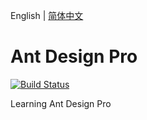 English | [简体中文](./README.zh-CN.md)

# Ant Design Pro

[![Build Status](https://travis-ci.org/DiroKate/ant-design-pro.svg?branch=master)](https://travis-ci.org/DiroKate/ant-design-pro)

Learning Ant Design Pro
